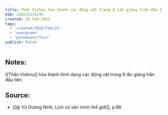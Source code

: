 ```yaml
---
title: Thần Vishnu hóa thành các động vật trong 6 lần giáng trần đầu tiên
UID: 220225215249
created: 25-Feb-2022
tags:
  - 'created/2022/Feb/25'
  - 'evergreen'
  - 'permanent/fact'
publish: False
---
```

## Notes:
[[Thần Vishnu]] hóa thành hình dạng các động vật trong 6 lần giáng trần đầu tiên.

## Source:
- [[@ Vũ Dương Ninh, Lịch sử văn minh thế giới]], p.88




